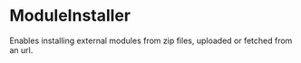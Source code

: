 # ModuleInstaller

Enables installing external modules from zip files, uploaded or fetched from an url.

